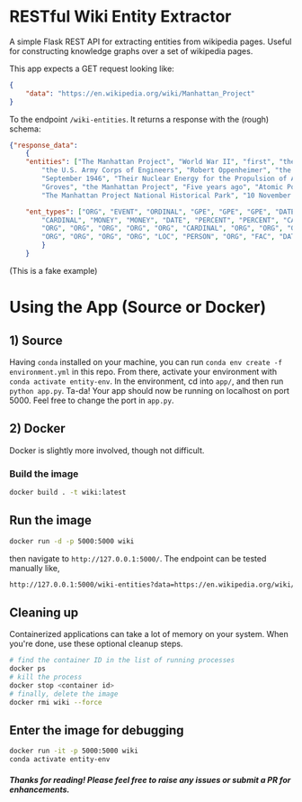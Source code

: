 # RESTful Wiki Entity Extractor

 A simple Flask REST API for extracting entities from wikipedia pages. Useful for constructing knowledge graphs over a set of wikipedia pages. 

This app expects a GET request looking like:
```json
{
    "data": "https://en.wikipedia.org/wiki/Manhattan_Project"
}
```

To the endpoint `/wiki-entities`. It returns a response with the (rough) schema:
```json
{"response_data": 
	{
	"entities": ["The Manhattan Project", "World War II", "first", "the United States", "the United Kingdom", "Canada", "From 1942 to 1946", "Leslie Groves",
		"the U.S. Army Corps of Engineers", "Robert Oppenheimer", "the Los Alamos Laboratory", "Army", "Manhattan", "Manhattan", "Development of Substitute ", 
		"September 1946", "Their Nuclear Energy for the Propulsion of Aircraft", "the immediate postwar years", "mid-1946", "Oak Ridge", "the Atomic Energy Commission", 
		"Groves", "the Manhattan Project", "Five years ago", "Atomic Power", "American", "2014", "the United States Congress", "the Manhattan Project", 
		"The Manhattan Project National Historical Park", "10 November 2015"], 

	"ent_types": ["ORG", "EVENT", "ORDINAL", "GPE", "GPE", "GPE", "DATE", "PERSON", "ORG", "PERSON", "ORG", "ORG", "GPE", "GPE", "ORG", "NORP", "PERSON", "ORG", "DATE", 
		"CARDINAL", "MONEY", "MONEY", "DATE", "PERCENT", "PERCENT", "CARDINAL", "GPE", "GPE", "GPE", "CARDINAL", "PERSON", "ORG", "PERCENT", "GPE", "GPE", "GPE", "ORG", 
		"ORG", "ORG", "ORG", "ORG", "ORG", "CARDINAL", "ORG", "ORG", "GPE", "GPE", "ORG", "GPE", "GPE", "ORG", "MONEY", "DATE", "PERSON", "ORG", "PERSON", "ORG", "DATE", 
		"ORG", "ORG", "ORG", "ORG", "LOC", "PERSON", "ORG", "FAC", "DATE", "ORG", "DATE", "DATE", "PERSON", "ORG", "ORG", "ORG", "DATE", "ORG", "NORP", "DATE", "ORG", "ORG", "ORG", "DATE"]
		}
	}
```

(This is a fake example)


# Using the App (Source or Docker)


## 1) Source
Having `conda` installed on your machine, you can run `conda env create -f environment.yml` in this repo. From there, activate your environment with `conda activate entity-env`. In the environment, cd into `app/`, and then run `python app.py`. Ta-da! Your app should now be running on localhost on port 5000. Feel free to change the port in `app.py`.


## 2) Docker 
Docker is slightly more involved, though not difficult. 

### Build the image
 
```bash
docker build . -t wiki:latest
```


## Run the image
```bash
docker run -d -p 5000:5000 wiki
```

then navigate to `http://127.0.0.1:5000/`. The endpoint can be tested manually like,
```bash
http://127.0.0.1:5000/wiki-entities?data=https://en.wikipedia.org/wiki/Manhattan_Project
```

## Cleaning up
Containerized applications can take a lot of memory on your system. 
When you're done, use these optional cleanup steps.
```bash
# find the container ID in the list of running processes
docker ps
# kill the process
docker stop <container id>
# finally, delete the image
docker rmi wiki --force
```

## Enter the image for debugging
```bash
docker run -it -p 5000:5000 wiki 
conda activate entity-env
```



##### Thanks for reading! Please feel free to raise any issues or submit a PR for enhancements.
